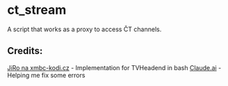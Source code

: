 # ct_stream
A script that works as a proxy to access ČT channels. 

## Credits:
[JiRo na xmbc-kodi.cz](https://www.xbmc-kodi.cz/prispevek-ivysilani--13377) - Implementation for TVHeadend in bash
[Claude.ai](https://claude.ai) - Helping me fix some errors
